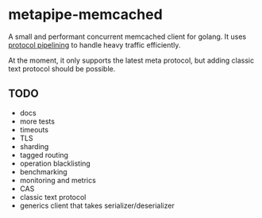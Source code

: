 # metapipe-memcached

A small and performant concurrent memcached client for golang. It uses [protocol pipelining](https://en.wikipedia.org/wiki/Protocol_pipelining) to handle heavy traffic efficiently. 

At the moment, it only supports the latest meta protocol, but adding classic text protocol should be possible.

TODO
----
- docs
- more tests
- timeouts
- TLS
- sharding
- tagged routing
- operation blacklisting
- benchmarking
- monitoring and metrics
- CAS
- classic text protocol
- generics client that takes serializer/deserializer